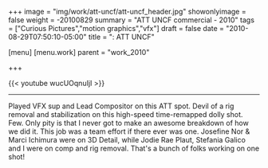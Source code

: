 +++
image = "img/work/att-uncf/att-uncf_header.jpg"
showonlyimage = false
weight = -20100829
summary = "ATT UNCF commercial - 2010"
tags = ["Curious Pictures","motion graphics","vfx"]
draft = false
date = "2010-08-29T07:50:10-05:00"
title = ": ATT UNCF"

[menu]
[menu.work]
parent = "work_2010"

+++

{{< youtube wucUOqnuIjI >}}

---


Played VFX sup and Lead Compositor on this ATT spot. Devil of a rig removal and stabilization on this high-speed time-remapped dolly shot. Few. Only pity is that I never got to make an awesome breakdown of how we did it. This job was a team effort if there ever was one. Josefine Nor & Marci Ichimura were on 3D Detail, while Jodie Rae Plaut, Stefania Galico and I were on comp and rig removal. That's a bunch of folks working on one shot!
